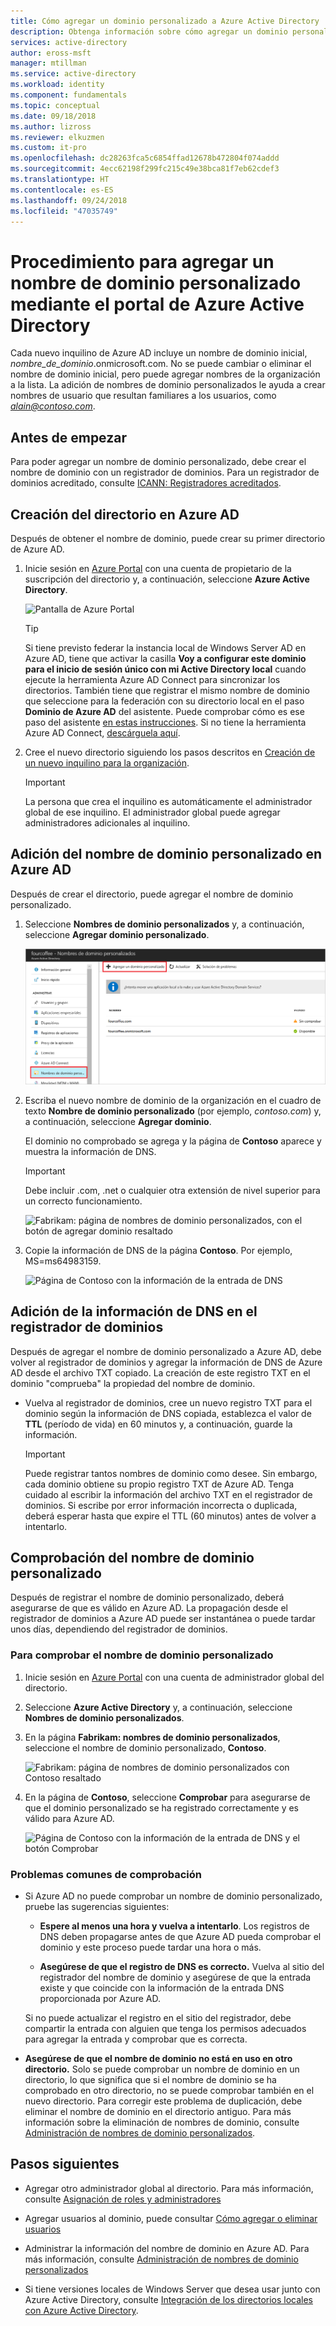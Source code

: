 ```yaml
---
title: Cómo agregar un dominio personalizado a Azure Active Directory | Microsoft Docs
description: Obtenga información sobre cómo agregar un dominio personalizado mediante el portal de Azure Active Directory.
services: active-directory
author: eross-msft
manager: mtillman
ms.service: active-directory
ms.workload: identity
ms.component: fundamentals
ms.topic: conceptual
ms.date: 09/18/2018
ms.author: lizross
ms.reviewer: elkuzmen
ms.custom: it-pro
ms.openlocfilehash: dc28263fca5c6854ffad12678b472804f074addd
ms.sourcegitcommit: 4ecc62198f299fc215c49e38bca81f7eb62cdef3
ms.translationtype: HT
ms.contentlocale: es-ES
ms.lasthandoff: 09/24/2018
ms.locfileid: "47035749"
---
```

# <a name="how-to-add-your-custom-domain-name-using-the-azure-active-directory-portal"></a>Procedimiento para agregar un nombre de dominio personalizado mediante el portal de Azure Active Directory
Cada nuevo inquilino de Azure AD incluye un nombre de dominio inicial, *nombre_de_dominio*.onmicrosoft.com. No se puede cambiar o eliminar el nombre de dominio inicial, pero puede agregar nombres de la organización a la lista. La adición de nombres de dominio personalizados le ayuda a crear nombres de usuario que resultan familiares a los usuarios, como *alain@contoso.com*.

## <a name="before-you-begin"></a>Antes de empezar
Para poder agregar un nombre de dominio personalizado, debe crear el nombre de dominio con un registrador de dominios. Para un registrador de dominios acreditado, consulte [ICANN: Registradores acreditados](https://www.icann.org/registrar-reports/accredited-list.html).

## <a name="create-your-directory-in-azure-ad"></a>Creación del directorio en Azure AD
Después de obtener el nombre de dominio, puede crear su primer directorio de Azure AD.

1. Inicie sesión en [Azure Portal](https://portal.azure.com/) con una cuenta de propietario de la suscripción del directorio y, a continuación, seleccione **Azure Active Directory**.

    ![Pantalla de Azure Portal](media/active-directory-access-create-new-tenant/azure-ad-portal.png)

    >[!TIP]
    > Si tiene previsto federar la instancia local de Windows Server AD en Azure AD, tiene que activar la casilla **Voy a configurar este dominio para el inicio de sesión único con mi Active Directory local** cuando ejecute la herramienta Azure AD Connect para sincronizar los directorios. También tiene que registrar el mismo nombre de dominio que seleccione para la federación con su directorio local en el paso **Dominio de Azure AD** del asistente. Puede comprobar cómo es ese paso del asistente [en estas instrucciones](../hybrid/how-to-connect-install-custom.md#verify-the-azure-ad-domain-selected-for-federation). Si no tiene la herramienta Azure AD Connect, [descárguela aquí](http://go.microsoft.com/fwlink/?LinkId=615771).

2. Cree el nuevo directorio siguiendo los pasos descritos en [Creación de un nuevo inquilino para la organización](active-directory-access-create-new-tenant.md#create-a-new-tenant-for-your-organization).

    >[!Important]
    >La persona que crea el inquilino es automáticamente el administrador global de ese inquilino. El administrador global puede agregar administradores adicionales al inquilino.

## <a name="add-your-custom-domain-name-to-azure-ad"></a>Adición del nombre de dominio personalizado en Azure AD
Después de crear el directorio, puede agregar el nombre de dominio personalizado.

1. Seleccione **Nombres de dominio personalizados** y, a continuación, seleccione **Agregar dominio personalizado**.

    ![Fabrikam: página de nombres de dominio personalizados, con la opción de agregar dominio personalizado resaltada](media/add-custom-domain/add-custom-domain.png)

2. Escriba el nuevo nombre de dominio de la organización en el cuadro de texto **Nombre de dominio personalizado** (por ejemplo, _contoso.com_) y, a continuación, seleccione **Agregar dominio**.

    El dominio no comprobado se agrega y la página de **Contoso** aparece y muestra la información de DNS.

    >[!Important]
    >Debe incluir .com, .net o cualquier otra extensión de nivel superior para un correcto funcionamiento.

    ![Fabrikam: página de nombres de dominio personalizados, con el botón de agregar dominio resaltado](media/add-custom-domain/add-custom-domain-blade.png)

4. Copie la información de DNS de la página **Contoso**. Por ejemplo, MS=ms64983159.

    ![Página de Contoso con la información de la entrada de DNS](media/add-custom-domain/contoso-blade-with-dns-info.png)

## <a name="add-your-dns-information-to-the-domain-registrar"></a>Adición de la información de DNS en el registrador de dominios
Después de agregar el nombre de dominio personalizado a Azure AD, debe volver al registrador de dominios y agregar la información de DNS de Azure AD desde el archivo TXT copiado. La creación de este registro TXT en el dominio "comprueba" la propiedad del nombre de dominio.

-  Vuelva al registrador de dominios, cree un nuevo registro TXT para el dominio según la información de DNS copiada, establezca el valor de **TTL** (período de vida) en 60 minutos y, a continuación, guarde la información.

    >[!Important]
    >Puede registrar tantos nombres de dominio como desee. Sin embargo, cada dominio obtiene su propio registro TXT de Azure AD. Tenga cuidado al escribir la información del archivo TXT en el registrador de dominios. Si escribe por error información incorrecta o duplicada, deberá esperar hasta que expire el TTL (60 minutos) antes de volver a intentarlo.

## <a name="verify-your-custom-domain-name"></a>Comprobación del nombre de dominio personalizado
Después de registrar el nombre de dominio personalizado, deberá asegurarse de que es válido en Azure AD. La propagación desde el registrador de dominios a Azure AD puede ser instantánea o puede tardar unos días, dependiendo del registrador de dominios.

### <a name="to-verify-your-custom-domain-name"></a>Para comprobar el nombre de dominio personalizado
1. Inicie sesión en [Azure Portal](https://portal.azure.com/) con una cuenta de administrador global del directorio.

2. Seleccione **Azure Active Directory** y, a continuación, seleccione **Nombres de dominio personalizados**.

3. En la página **Fabrikam: nombres de dominio personalizados**, seleccione el nombre de dominio personalizado, **Contoso**.

    ![Fabrikam: página de nombres de dominio personalizados con Contoso resaltado](media/add-custom-domain/custom-blade-with-contoso-highlighted.png)

4. En la página de **Contoso**, seleccione **Comprobar** para asegurarse de que el dominio personalizado se ha registrado correctamente y es válido para Azure AD.

    ![Página de Contoso con la información de la entrada de DNS y el botón Comprobar](media/add-custom-domain/contoso-blade-with-dns-info-verify.png)

### <a name="common-verification-issues"></a>Problemas comunes de comprobación
- Si Azure AD no puede comprobar un nombre de dominio personalizado, pruebe las sugerencias siguientes:
    - **Espere al menos una hora y vuelva a intentarlo**. Los registros de DNS deben propagarse antes de que Azure AD pueda comprobar el dominio y este proceso puede tardar una hora o más.

    - **Asegúrese de que el registro de DNS es correcto.** Vuelva al sitio del registrador del nombre de dominio y asegúrese de que la entrada existe y que coincide con la información de la entrada DNS proporcionada por Azure AD.

    Si no puede actualizar el registro en el sitio del registrador, debe compartir la entrada con alguien que tenga los permisos adecuados para agregar la entrada y comprobar que es correcta.

- **Asegúrese de que el nombre de dominio no está en uso en otro directorio.** Solo se puede comprobar un nombre de dominio en un directorio, lo que significa que si el nombre de dominio se ha comprobado en otro directorio, no se puede comprobar también en el nuevo directorio. Para corregir este problema de duplicación, debe eliminar el nombre de dominio en el directorio antiguo. Para más información sobre la eliminación de nombres de dominio, consulte [Administración de nombres de dominio personalizados](../users-groups-roles/domains-manage.md). 

## <a name="next-steps"></a>Pasos siguientes

- Agregar otro administrador global al directorio. Para más información, consulte [Asignación de roles y administradores](active-directory-users-assign-role-azure-portal.md)

- Agregar usuarios al dominio, puede consultar [Cómo agregar o eliminar usuarios](add-users-azure-active-directory.md)

- Administrar la información del nombre de dominio en Azure AD. Para más información, consulte [Administración de nombres de dominio personalizados](../users-groups-roles/domains-manage.md)

- Si tiene versiones locales de Windows Server que desea usar junto con Azure Active Directory, consulte [Integración de los directorios locales con Azure Active Directory](../connect/active-directory-aadconnect.md).